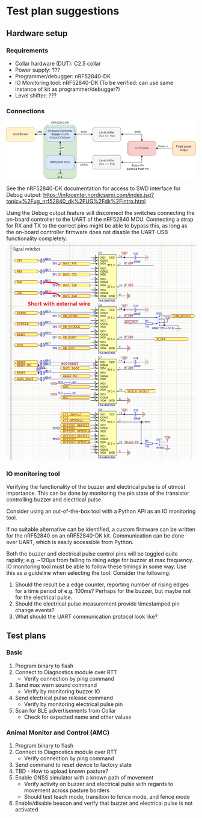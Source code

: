 # Test plan suggestions
## Hardware setup
### Requirements
- Collar hardware (DUT): C2.5 collar
- Power supply: ???
- Programmer/debugger: nRF52840-DK
- IO Monitoring tool: nRF52840-DK (To be verified: can use same instance of kit as programmer/debugger?)
- Level shifter: ???

### Connections
![Basic representation of connections](hw-minimal-setup.drawio.png)

See the nRF52840-DK documentation for access to SWD interface for Debug output: 
https://infocenter.nordicsemi.com/index.jsp?topic=%2Fug_nrf52840_dk%2FUG%2Fdk%2Fintro.html

Using the Debug output feature will disconnect the switches connecting the on-board controller to the UART of the nRF52840 MCU. Connecting a strap for RX and TX to the correct pins might be able to bypass this, as long as the on-board controller firmware does not disable the UART-USB functionality completely. 
![Strapping the UART interface](nrf_strap.png)

### IO monitoring tool
Verifying the functionality of the buzzer and electrical pulse is of utmost importance. This can be done by monitoring the pin state of the transistor controlling buzzer and electrical pulse. 

Consider using an out-of-the-box tool with a Python API as an IO monitoring tool. 

If no suitable alternative can be identified, a custom firmware can be written for the nRF52840 on an nRF52840-DK kit. Communication can be done over UART, which is easily accessible from Python. 

Both the buzzer and electrical pulse control pins will be toggled quite rapidly; e.g. ~120µs from falling to rising edge for buzzer at max frequency. IO monitoring tool must be able to follow these timings in some way. Use this as a guideline when selecting the tool. Consider the following:
1. Should the result be a edge counter, reporting number of rising edges for a time period of e.g. 100ms? Perhaps for the buzzer, but maybe not for the electrical pulse. 
2. Should the electrical pulse measurement provide timestamped pin change events?
3. What should the UART communication protocol look like?

## Test plans
### Basic
1. Program binary to flash
1. Connect to Diagnostics module over RTT
   - Verify connection by ping command
1. Send max warn sound command
   - Verify by monitoring buzzer IO
1. Send electrical pulse release command
   - Verify by monitoring electrical pulse pin
1. Scan for BLE advertisements from Collar
   - Check for expected name and other values

### Animal Monitor and Control (AMC)
1. Program binary to flash
1. Connect to Diagnostics module over RTT
   - Verify connection by ping command
1. Send command to reset device to factory state
1. TBD - How to upload known pasture?
1. Enable GNSS simulator with a known path of movement
   - Verify activity on buzzer and electrical pulse with regards to movement across pasture borders
   - Should test teach mode, transition to fence mode, and fence mode
1. Enable/disable beacon and verify that buzzer and electrical pulse is not activated
